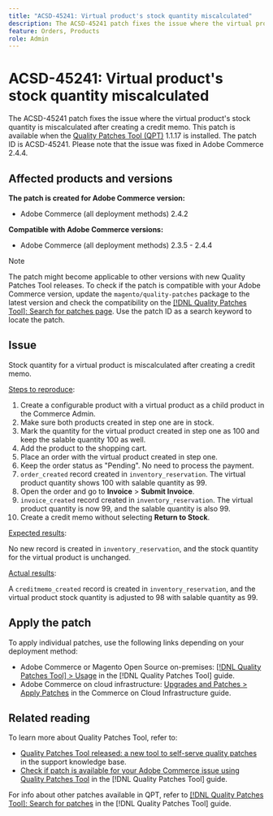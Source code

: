 ```yaml
---
title: "ACSD-45241: Virtual product's stock quantity miscalculated"
description: The ACSD-45241 patch fixes the issue where the virtual product's stock quantity is miscalculated after creating a credit memo. This patch is available when the [Quality Patches Tool (QPT)](https://experienceleague.adobe.com/en/docs/commerce-knowledge-base/kb/announcements/commerce-announcements/magento-quality-patches-released-new-tool-to-self-serve-quality-patches) 1.1.17 is installed. The patch ID is ACSD-45241. Please note that the issue was fixed in Adobe Commerce 2.4.4.
feature: Orders, Products
role: Admin
---
```

# ACSD-45241: Virtual product's stock quantity miscalculated

The ACSD-45241 patch fixes the issue where the virtual product's stock quantity is miscalculated after creating a credit memo. This patch is available when the [Quality Patches Tool (QPT)](https://experienceleague.adobe.com/en/docs/commerce-knowledge-base/kb/announcements/commerce-announcements/magento-quality-patches-released-new-tool-to-self-serve-quality-patches) 1.1.17 is installed. The patch ID is ACSD-45241. Please note that the issue was fixed in Adobe Commerce 2.4.4.

## Affected products and versions

**The patch is created for Adobe Commerce version:**

* Adobe Commerce (all deployment methods) 2.4.2

**Compatible with Adobe Commerce versions:**

* Adobe Commerce (all deployment methods) 2.3.5 - 2.4.4

>[!NOTE]
>
>The patch might become applicable to other versions with new Quality Patches Tool releases. To check if the patch is compatible with your Adobe Commerce version, update the `magento/quality-patches` package to the latest version and check the compatibility on the [[!DNL Quality Patches Tool]: Search for patches page](https://experienceleague.adobe.com/en/docs/commerce-knowledge-base/kb/announcements/commerce-announcements/magento-quality-patches-released-new-tool-to-self-serve-quality-patches). Use the patch ID as a search keyword to locate the patch.

## Issue

Stock quantity for a virtual product is miscalculated after creating a credit memo.

<u>Steps to reproduce</u>:

1. Create a configurable product with a virtual product as a child product in the Commerce Admin.
1. Make sure both products created in step one are in stock.
1. Mark the quantity for the virtual product created in step one as 100 and keep the salable quantity 100 as well.
1. Add the product to the shopping cart.
1. Place an order with the virtual product created in step one.
1. Keep the order status as "Pending". No need to process the payment.
1. `order_created` record created in `inventory_reservation`. The virtual product quantity shows 100 with salable quantity as 99.
1. Open the order and go to **Invoice** > **Submit Invoice**.
1. `invoice_created` record created in `inventory_reservation`. The virtual product quantity is now 99, and the salable quantity is also 99.
1. Create a credit memo without selecting **Return to Stock**.

<u>Expected results</u>:

No new record is created in `inventory_reservation`, and the stock quantity for the virtual product is unchanged.

<u>Actual results</u>:

A `creditmemo_created` record is created in `inventory_reservation`, and the virtual product stock quantity is adjusted to 98 with salable quantity as 99.

## Apply the patch

To apply individual patches, use the following links depending on your deployment method:

* Adobe Commerce or Magento Open Source on-premises: [[!DNL Quality Patches Tool] > Usage](/help/tools/quality-patches-tool/usage.md) in the [!DNL Quality Patches Tool] guide.
* Adobe Commerce on cloud infrastructure: [Upgrades and Patches > Apply Patches](https://experienceleague.adobe.com/docs/commerce-cloud-service/user-guide/develop/upgrade/apply-patches.html) in the Commerce on Cloud Infrastructure guide.

## Related reading

To learn more about Quality Patches Tool, refer to:

* [Quality Patches Tool released: a new tool to self-serve quality patches](https://experienceleague.adobe.com/en/docs/commerce-knowledge-base/kb/announcements/commerce-announcements/magento-quality-patches-released-new-tool-to-self-serve-quality-patches) in the support knowledge base.
* [Check if patch is available for your Adobe Commerce issue using Quality Patches Tool](/help/tools/quality-patches-tool/patches-available-in-qpt/check-patch-for-magento-issue-with-magento-quality-patches.md) in the [!DNL Quality Patches Tool] guide.

For info about other patches available in QPT, refer to [[!DNL Quality Patches Tool]: Search for patches](https://experienceleague.adobe.com/tools/commerce-quality-patches/index.html) in the [!DNL Quality Patches Tool] guide.

